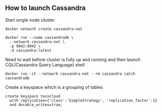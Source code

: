 ## How to launch Cassandra

Start single node cluster

```shell
docker network create cassandra-net
```

```shell
docker run --name cassandradb \
  --network cassandra-net \
  -p 9042:9042 \
  -d cassandra:latest
```

Need to wait before cluster is fully up and running and then launch CQL(Cassandra Query Language) shell
```shell
docker run -it --network cassandra-net --rm cassandra cqlsh cassandradb
```

Create a keyspace which is a grouping of tables
```cassandraql
create keyspace tacocloud
  with replication={'class':'SimpleStrategy', 'replication_factor':1}
  and durable_writes=true;
```
